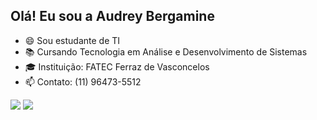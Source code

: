 ## Olá! Eu sou a Audrey Bergamine

- 😄 Sou estudante de TI
- 📚 Cursando Tecnologia em Análise e Desenvolvimento de Sistemas
- 🎓 Instituição: FATEC Ferraz de Vasconcelos
- 📫 Contato: (11) 96473-5512 

<div>
  <ahref="https://github.com/AudreyBergamine">
  <img heigh="180em" src="https://github-readme-stats.vercel.app/api?username=AudreyBergamine&show_icons=true&theme=dracula&include_all_commits=true&count_private=true"/>
  <img heigh="180em" src="https://github-readme-stats.vercel.app/api?top-langs/?username=AudreyBergamine&layout=compact&langs_count=168theme=dracula"/> 
